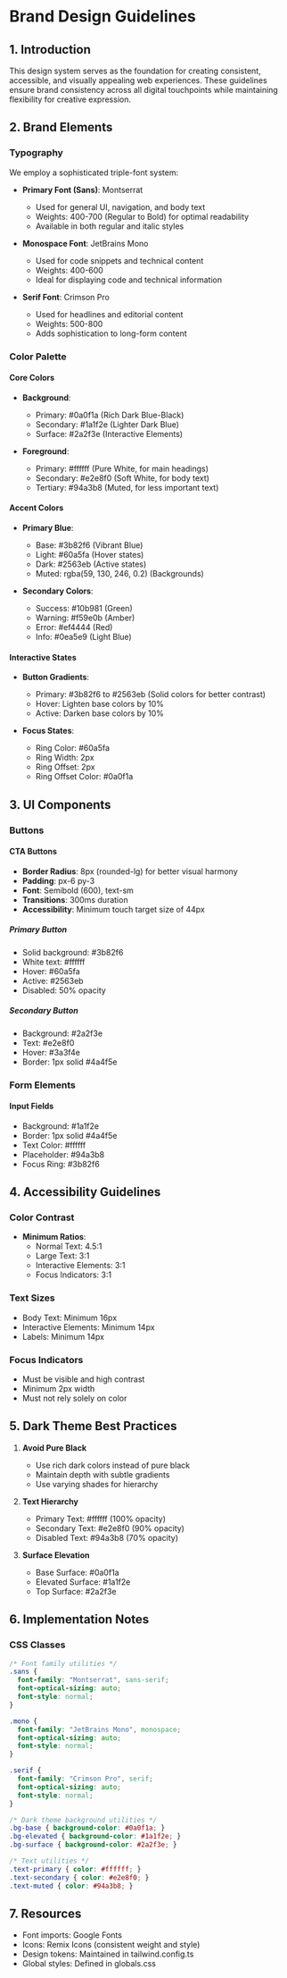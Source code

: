 # Brand Design Guidelines

## 1. Introduction

This design system serves as the foundation for creating consistent, accessible, and visually appealing web experiences. These guidelines ensure brand consistency across all digital touchpoints while maintaining flexibility for creative expression.

## 2. Brand Elements

### Typography

We employ a sophisticated triple-font system:

- **Primary Font (Sans)**: Montserrat
  - Used for general UI, navigation, and body text
  - Weights: 400-700 (Regular to Bold) for optimal readability
  - Available in both regular and italic styles

- **Monospace Font**: JetBrains Mono
  - Used for code snippets and technical content
  - Weights: 400-600
  - Ideal for displaying code and technical information

- **Serif Font**: Crimson Pro
  - Used for headlines and editorial content
  - Weights: 500-800
  - Adds sophistication to long-form content

### Color Palette

#### Core Colors
- **Background**: 
  - Primary: #0a0f1a (Rich Dark Blue-Black)
  - Secondary: #1a1f2e (Lighter Dark Blue)
  - Surface: #2a2f3e (Interactive Elements)

- **Foreground**: 
  - Primary: #ffffff (Pure White, for main headings)
  - Secondary: #e2e8f0 (Soft White, for body text)
  - Tertiary: #94a3b8 (Muted, for less important text)

#### Accent Colors
- **Primary Blue**:
  - Base: #3b82f6 (Vibrant Blue)
  - Light: #60a5fa (Hover states)
  - Dark: #2563eb (Active states)
  - Muted: rgba(59, 130, 246, 0.2) (Backgrounds)

- **Secondary Colors**:
  - Success: #10b981 (Green)
  - Warning: #f59e0b (Amber)
  - Error: #ef4444 (Red)
  - Info: #0ea5e9 (Light Blue)

#### Interactive States
- **Button Gradients**:
  - Primary: #3b82f6 to #2563eb (Solid colors for better contrast)
  - Hover: Lighten base colors by 10%
  - Active: Darken base colors by 10%

- **Focus States**:
  - Ring Color: #60a5fa
  - Ring Width: 2px
  - Ring Offset: 2px
  - Ring Offset Color: #0a0f1a

## 3. UI Components

### Buttons

#### CTA Buttons
- **Border Radius**: 8px (rounded-lg) for better visual harmony
- **Padding**: px-6 py-3
- **Font**: Semibold (600), text-sm
- **Transitions**: 300ms duration
- **Accessibility**: Minimum touch target size of 44px

##### Primary Button
- Solid background: #3b82f6
- White text: #ffffff
- Hover: #60a5fa
- Active: #2563eb
- Disabled: 50% opacity

##### Secondary Button
- Background: #2a2f3e
- Text: #e2e8f0
- Hover: #3a3f4e
- Border: 1px solid #4a4f5e

### Form Elements

#### Input Fields
- Background: #1a1f2e
- Border: 1px solid #4a4f5e
- Text Color: #ffffff
- Placeholder: #94a3b8
- Focus Ring: #3b82f6

## 4. Accessibility Guidelines

### Color Contrast
- **Minimum Ratios**:
  - Normal Text: 4.5:1
  - Large Text: 3:1
  - Interactive Elements: 3:1
  - Focus Indicators: 3:1

### Text Sizes
- Body Text: Minimum 16px
- Interactive Elements: Minimum 14px
- Labels: Minimum 14px

### Focus Indicators
- Must be visible and high contrast
- Minimum 2px width
- Must not rely solely on color

## 5. Dark Theme Best Practices

1. **Avoid Pure Black**
   - Use rich dark colors instead of pure black
   - Maintain depth with subtle gradients
   - Use varying shades for hierarchy

2. **Text Hierarchy**
   - Primary Text: #ffffff (100% opacity)
   - Secondary Text: #e2e8f0 (90% opacity)
   - Disabled Text: #94a3b8 (70% opacity)

3. **Surface Elevation**
   - Base Surface: #0a0f1a
   - Elevated Surface: #1a1f2e
   - Top Surface: #2a2f3e

## 6. Implementation Notes

### CSS Classes

```css
/* Font family utilities */
.sans {
  font-family: "Montserrat", sans-serif;
  font-optical-sizing: auto;
  font-style: normal;
}

.mono {
  font-family: "JetBrains Mono", monospace;
  font-optical-sizing: auto;
  font-style: normal;
}

.serif {
  font-family: "Crimson Pro", serif;
  font-optical-sizing: auto;
  font-style: normal;
}

/* Dark theme background utilities */
.bg-base { background-color: #0a0f1a; }
.bg-elevated { background-color: #1a1f2e; }
.bg-surface { background-color: #2a2f3e; }

/* Text utilities */
.text-primary { color: #ffffff; }
.text-secondary { color: #e2e8f0; }
.text-muted { color: #94a3b8; }
```

## 7. Resources

- Font imports: Google Fonts
- Icons: Remix Icons (consistent weight and style)
- Design tokens: Maintained in tailwind.config.ts
- Global styles: Defined in globals.css
